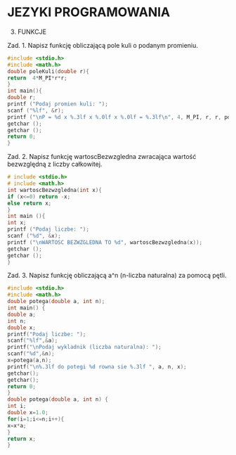 # JEZYKI PROGRAMOWANIA

3. FUNKCJE

Zad. 1. Napisz funkcję obliczającą pole kuli o podanym promieniu.
```c
#include <stdio.h>
#include <math.h>
double poleKuli(double r){
return  4*M_PI*r*r;   
}
int main(){
double r;     
printf ("Podaj promien kuli: ");
scanf ("%lf", &r);
printf ("\nP = %d x %.3lf x %.0lf x %.0lf = %.3lf\n", 4, M_PI, r, r, poleKuli(r));
getchar ();
getchar ();
return 0;
}
```
Zad. 2. Napisz funkcję wartoscBezwzgledna zwracająca wartość bezwzględną z liczby całkowitej.
```c
# include <stdio.h>
# include <math.h>
int wartoscBezwzgledna(int x){
if (x<=0) return -x;
else return x;
}
int main (){
int x;
printf ("Podaj liczbe: ");
scanf ("%d", &x);
printf ("\nWARTOSC BEZWZGLEDNA TO %d", wartoscBezwzgledna(x));
getchar ();
getchar ();
}
```
Zad. 3. Napisz funkcję obliczającą a^n (n-liczba naturalna) za pomocą pętli.
```c
#include <stdio.h>
#include <math.h>
double potega(double a, int n);
int main() {
double a;
int n;
double x;
printf("Podaj liczbe: ");
scanf("%lf",&a);
printf("\nPodaj wykladnik (liczba naturalna): ");
scanf("%d",&n);
x=potega(a,n);
printf("\n%.3lf do potegi %d rowna sie %.3lf ", a, n, x);
getchar();
getchar();
return 0;
}   
double potega(double a, int n) {
int i;
double x=1.0;
for(i=1;i<=n;i++){
x=x*a;
}
return x;
}
```
